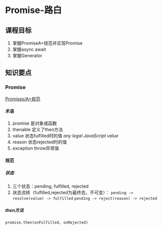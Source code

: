 # Promise-路白
## 课程目标
1. 掌握PromiseA+规范并实现Promise
2. 掌握async await
3. 掌握Generator

## 知识要点

### Promise
[Promises/A+规范](https://promisesaplus.com/)
#### 术语
1. promise 是对象或函数
2. thenable 定义了then方法
3. value 状态fulfilled时的值 *any legal JavaScript value*
4. reason 状态rejected时的值
5. exception throw异常值

#### 规范
##### 状态
1. 三个状态：pending, fulfilled, rejected
2. 状态流转（fulfilled,rejected为最终态，不可变）：
`pending -> resolve(value) -> fulfilled`
`pending -> reject(reason) -> rejected`


##### then方法
`promise.then(onFulfilled, onRejected)`

